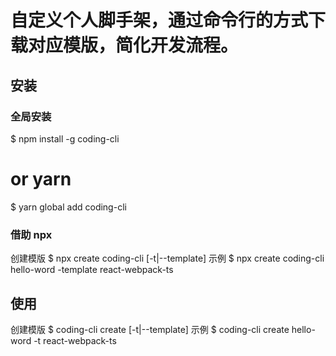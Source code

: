 # 自定义个人脚手架，通过命令行的方式下载对应模版，简化开发流程。

## 安装

### 全局安装

$ npm install -g coding-cli

# or yarn

$ yarn global add coding-cli

### 借助 npx

创建模版
$ npx create coding-cli <name> [-t|--template]
示例
$ npx create coding-cli hello-word -template react-webpack-ts

## 使用

创建模版
$ coding-cli create <name> [-t|--template]
示例
$ coding-cli create hello-word -t react-webpack-ts
